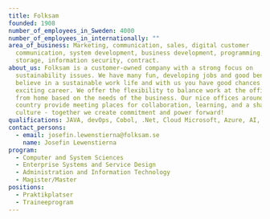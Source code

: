 ```yaml
---
title: Folksam
founded: 1908
number_of_employees_in_Sweden: 4000
number_of_employees_in_internationally: ""
area_of_business: Marketing, communication, sales, digital customer
  communication, system development, business development, programming, data
  storage, information security, contract.
about_us: Folksam is a customer-owned company with a strong focus on
  sustainability issues. We have many fun, developing jobs and good benefits. We
  believe in a sustainable work life and with us you have good chances for an
  exciting career. We offer the flexibility to balance work at the office and
  from home based on the needs of the business. Our nice offices around the
  country provide meeting places for collaboration, learning, and a shared
  culture - together we create commitment and power forward!
qualifications: JAVA, devOps, Cobol, .Net, Cloud Microsoft, Azure, AI, SQL.
contact_persons:
  - email: josefin.lewenstierna@folksam.se
    name: Josefin Lewenstierna
program:
  - Computer and System Sciences
  - Enterprise Systems and Service Design
  - Administration and Information Technology
  - Magister/Master
positions:
  - Praktikplatser
  - Traineeprogram
---
```

